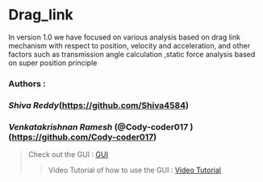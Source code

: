 # Drag_link
In version 1.0 we have focused on various analysis based on drag link mechanism with respect to position, velocity and acceleration, and other factors such as transmission angle calculation ,static force analysis based on super position principle

### Authors : 
### **_Shiva Reddy_**(https://github.com/Shiva4584)
###  **_Venkatakrishnan Ramesh_** (@Cody-coder017 ) (https://github.com/Cody-coder017)

> Check out the GUI : [GUI](https://in.mathworks.com/matlabcentral/fileexchange/96559-drag-link-mechanism?s_tid=srchtitle)
>> Video Tutorial of how to use the GUI : [Video Tutorial](https://youtu.be/glJm2dmQlO4)
